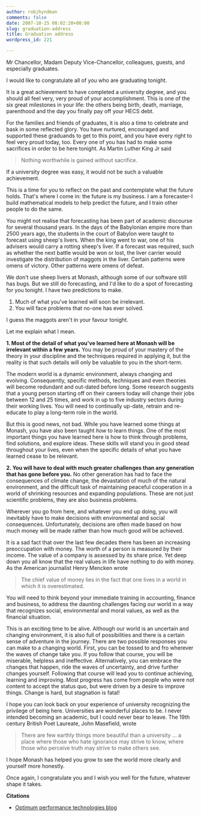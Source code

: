 ```yaml
---
author: robjhyndman
comments: false
date: 2007-10-25 08:02:20+00:00
slug: graduation-address
title: Graduation address
wordpress_id: 221

---
```


Mr Chancellor, Madam Deputy Vice-Chancellor, colleagues, guests, and especially graduates.

I would like to congratulate all of you who are graduating tonight.

It is a great achievement to have completed a university degree, and you should all feel very, very proud of your accomplishment. This is one of the six great milestones in your life: the others being birth, death, marriage, parenthood and the day you finally pay off your HECS debt.

For the families and friends of graduates, it is also a time to celebrate and bask in some reflected glory. You have nurtured, encouraged and supported these graduands to get to this point, and you have every right to feel very proud today, too. Every one of you has had to make some sacrifices in order to be here tonight. As Martin Luther King Jr said

>Nothing worthwhile is gained without sacrifice.

If a university degree was easy, it would not be such a valuable achievement.

This is a time for you to reflect on the past and contemplate what the future holds. That's where I come in: the future is my business. I am a forecaster-I build mathematical models to help predict the future, and I train other people to do the same.

You might not realise that forecasting has been part of academic discourse for several thousand years. In the days of the Babylonian empire more than 2500 years ago, the students in the court of Babylon were taught to forecast using sheep's livers. When the king went to war, one of his advisers would carry a rotting sheep's liver. If a forecast was required, such as whether the next battle would be won or lost, the liver carrier would investigate the distribution of maggots in the liver. Certain patterns were omens of victory. Other patterns were omens of defeat.

We don't use sheep livers at Monash, although some of our software still has bugs. But we still do forecasting, and I'd like to do a spot of forecasting for you tonight. I have two predictions to make.

  1. Much of what you've learned will soon be irrelevant.
  2. You will face problems that no-one has ever solved.

I guess the maggots aren't in your favour tonight.

Let me explain what I mean.

**1. Most of the detail of what you've learned here at Monash will be irrelevant within a few years.** You may be proud of your mastery of the theory in your discipline and the techniques required in applying it, but the reality is that such details will only be valuable to you in the short-term.

The modern world is a dynamic environment, always changing and evolving. Consequently, specific methods, techniques and even theories will become redundant and out-dated before long. Some research suggests that a young person starting off on their careers today will change their jobs between 12 and 25 times, and work in up to five industry sectors during their working lives. You will need to continually up-date, retrain and re-educate to play a long-term role in the world.

But this is good news, not bad. While you have learned some things at Monash, you have also been taught _how_ to learn things. One of the most important things you have learned here is how to think through problems, find solutions, and explore ideas. These skills will stand you in good stead throughout your lives, even when the specific details of what you have learned cease to be relevant.

**2. You will have to deal with much greater challenges than any generation that has gone before you.** No other generation has had to face the consequences of climate change, the devastation of much of the natural environment, and the difficult task of maintaining peaceful cooperation in a world of shrinking resources and expanding populations. These are not just scientific problems, they are also business problems.

Wherever you go from here, and whatever you end up doing, you will inevitably have to make decisions with environmental and social consequences. Unfortunately, decisions are often made based on how much money will be made rather than how much good will be achieved.

It is a sad fact that over the last few decades there has been an increasing preoccupation with money. The worth of a person is measured by their income. The value of a company is assessed by its share price. Yet deep down you all know that the real values in life have nothing to do with money. As the American journalist Henry Mencken wrote

> The chief value of money lies in the fact that one lives in a world in which it is overestimated.

You will need to think beyond your immediate training in accounting, finance and business, to address the daunting challenges facing our world in a way that recognizes social, environmental and moral values, as well as the financial situation.

This is an exciting time to be alive. Although our world is an uncertain and changing environment, it is also full of possibilities and there is a certain sense of adventure in the journey. There are two possible responses you can make to a changing world. First, you can be tossed to and fro wherever the waves of change take you. If you follow that course, you will be miserable, helpless and ineffective. Alternatively, you can embrace the changes that happen, ride the waves of uncertainty, and drive further changes yourself. Following that course will lead you to continue achieving, learning and improving. Most progress has come from people who were not content to accept the status quo, but were driven by a desire to improve things. Change is hard, but stagnation is fatal!

I hope you can look back on your experience of university recognizing the privilege of being here. Universities are wonderful places to be. I never intended becoming an academic, but I could never bear to leave. The 19th century British Poet Laureate, John Masefield, wrote

>There are few earthly things more beautiful than a university ... a place where those who hate ignorance may strive to know, where those who perceive truth may strive to make others see.

I hope Monash has helped you grow to see the world more clearly and yourself more honestly.

Once again, I congratulate you and I wish you well for the future, whatever shape it takes.

**Citations**

  * [Optimum performance technologies blog](http://optimumperformancetechnologies.blogspot.com/2009/02/todays-vip-very-important-pose.html)


